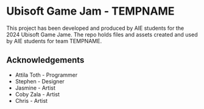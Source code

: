 
# Ubisoft Game Jam - TEMPNAME

This project has been developed and produced by AIE students for the 2024 Ubisoft Game Jame. The repo holds files and assets created and used by AIE students for team TEMPNAME.


## Acknowledgements

 - Attila Toth - Programmer
 - Stephen - Designer
 - Jasmine - Artist
 - Coby Zala - Artist
 - Chris - Artist